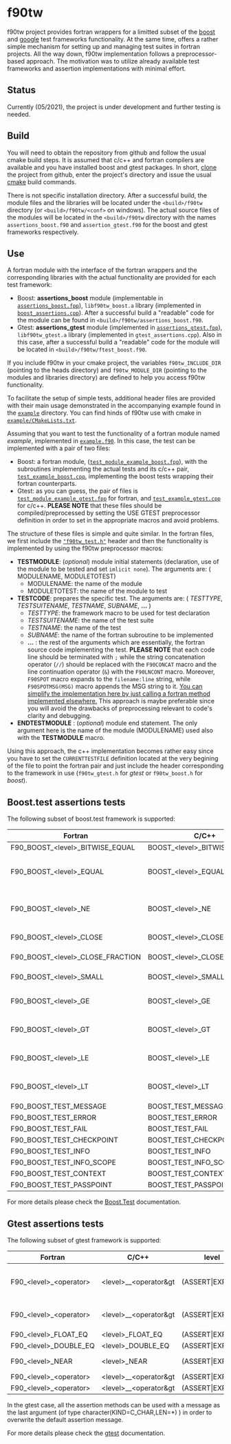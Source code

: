 f90tw
=====
f90tw project provides fortran wrappers for a limitted subset of the [boost](https://www.boost.org/) and [google](https://github.com/google/googletest) test frameworks functionality. At the same time, offers a rather simple mechanism for setting up and managing test suites in fortran projects. All the way down, f90tw implementation follows a preprocessor-based approach. The motivation was to utilize already available test frameworks and assertion implementations with minimal effort.

Status
------
Currently (05/2021), the project is under development and further testing is needed.

Build
-----
You will need to obtain the repository from github and follow the usual cmake build steps. It is assumed that c/c++ and fortran compilers are available and you have installed boost and gtest packages. In short, [clone](https://github.com/git-guides/git-clone) the project from github, enter the project's directory and issue the usual [cmake](https://cmake.org/documentation/) build commands.

There is not specific installation directory. After a successful build, the module files and the libraries will be located under the `<build>/f90tw` directory (or `<build>/f90tw/<conf>` on windows). The actual source files of the modules will be located in the `<build>/f90tw` directory with the names `assertions_boost.f90` and `assertion_gtest.f90` for the boost and gtest frameworks respectively.

Use
---
A fortran module with the interface of the fortran wrappers and the corresponding libraries with the actual functionality are provided for each test framework:
- Boost: **assertions_boost** module (implementable in [`assertions_boost.fpp`](f90tw/assertions_boost.fpp)), `libf90tw_boost.a` library (implemented in [`boost_assertions.cpp`](f90tw/boost_assertions.cpp)). After a successful build a "readable" code for the module can be found in `<build>/f90tw/assertions_boost.f90`.
- Gtest: **assertions_gtest** module (implemented in [`assertions_gtest.fpp`](f90tw/assertions_gtest.fpp)), `libf90tw_gtest.a` library (implemented in `gtest_assertions.cpp`). Also in this case, after a successful build a "readable" code for the module will be located in `<build>/f90tw/ftest_boost.f90`.

If you include f90tw in your cmake project, the variables `f90tw_INCLUDE_DIR` (pointing to the heads directory) and `f90tw_MODULE_DIR` (pointing to the modules and libraries directory) are defined to help you access f90tw functionality.

To facilitate the setup of simple tests, additional header files are provided with their main usage demonstrated in the accompanying example found in the [`example`](example) directory. You can find hinds of f90tw use with cmake in [`example/CMakeLists.txt`](example/CMakeLists.txt).

Assuming that you want to test the functionality of a fortran module named *example*, implemented in [`example.f90`](example/example.f90). In this case, the test can be implemented with a pair of two files:
- Boost: a fortran module, ([`test_module_example_boost.fpp`](example/test_module_example_boost.fpp)), with the subroutines implementing the actual tests and its c/c++ pair, [`test_example_boost.cpp`](example/test_example_boost.cpp), implementing the boost tests wrapping their fortran counterparts.
- Gtest: as you can guess, the pair of files is [`test_module_example_gtest.fpp`](example/test_module_example_gtest.fpp) for fortran, and [`test_example_gtest.cpp`](example/test_example_gtest.cpp) for c/c++. **PLEASE NOTE** that these files should be compiled/preprocessed by setting the USE GTEST preprocessor definition in order to set in the appropriate macros and avoid problems.

The structure of these files is simple and quite similar. In the fortran files, we first include the [`"f90tw_test.h"`](f90tw/f90tw_test.h) header and then the functionality is implemented by using the f90tw preprocessor macros:
- **TESTMODULE**: (*optional*) module initial statements (declaration, use of the module to be tested and set `imlicit none`). The arguments are:
( MODULENAME, MODULETOTEST)
    - MODULENAME: the name of the module
    - MODULETOTEST: the name of the module to test
- **TESTCODE**: prepares the specific test. The arguments are:
( *TESTTYPE*, *TESTSUITENAME*, *TESTNAME*, *SUBNAME*, **...** )
    - *TESTTYPE*: the framework macro to be used for test declaration
    - *TESTSUITENAME*: the name of the test suite
    - *TESTNAME*: the name of the test
    - *SUBNAME*: the name of the fortran subroutine to be implemented
    -  **...** : the rest of the arguments which are essentially, the fortran source code implementing the test.
    **PLEASE NOTE** that each code line should be terminated with `;` while the string concatenation operator (`//`) should be replaced with the `F90CONCAT` macro and the line continuation operator (`&`) with the `F90LNCONT` macro. Moreover, `F90SPOT` macro expands to the `filename:line` string, while `F90SPOTMSG(MSG)` macro appends the MSG string to it. <u>You can simplify the implementation here by just calling a fortran method implemented elsewhere.</u> This approach is maybe preferable since you will avoid the drawbacks of preprocessing relevant to code's clarity and debugging.
- **ENDTESTMODULE** : (*optional*) module end statement. The only argument here is the name of the module (MODULENAME) used also with the **TESTMODULE** macro.

Using this approach, the c++ implementation becomes rather easy since you have to set the `CURRENTTESTFILE` definition located at the very begining of the file to point the fortran pair and just include the header corresponding to the framework in use (`f90tw_gtest.h` for *gtest* or `f90tw_boost.h` for *boost*).

Boost.test assertions tests
---------------------------

The following subset of boost.test framework is supported:

Fortran | C/C++ | level | argumens type
------- | ----- | ----- | -------------
F90_BOOST_&lt;level&gt;_BITWISE_EQUAL | BOOST_&lt;level&gt;_BITWISE_EQUAL | (WARN&#124;CHECK&#124;REQUIRE) | integer(KIND=C_INT)
F90_BOOST_&lt;level&gt;_EQUAL | BOOST_&lt;level&gt;_EQUAL | (WARN&#124;CHECK&#124;REQUIRE) | logical(KIND=C_BOOL), integer(KIND=C_INT), real(KIND=C_FLOAT), real(KIND=C_DOUBLE)
F90_BOOST_&lt;level&gt;_NE | BOOST_&lt;level&gt;_NE | (WARN&#124;CHECK&#124;REQUIRE) | logical(KIND=C_BOOL), integer(KIND=C_INT), real(KIND=C_FLOAT), real(KIND=C_DOUBLE)
F90_BOOST_&lt;level&gt;_CLOSE | BOOST_&lt;level&gt;_CLOSE | (WARN&#124;CHECK&#124;REQUIRE) | real(KIND=C_FLOAT), real(KIND=C_DOUBLE)
F90_BOOST_&lt;level&gt;_CLOSE_FRACTION | BOOST_&lt;level&gt;_CLOSE_FRACTION | (WARN&#124;CHECK&#124;REQUIRE) | real(KIND=C_FLOAT), real(KIND=C_DOUBLE)
F90_BOOST_&lt;level&gt;_SMALL | BOOST_&lt;level&gt;_SMALL | (WARN&#124;CHECK&#124;REQUIRE) | real(KIND=C_FLOAT), real(KIND=C_DOUBLE)
F90_BOOST_&lt;level&gt;_GE | BOOST_&lt;level&gt;_GE | (WARN&#124;CHECK&#124;REQUIRE) | integer(KIND=C_INT), real(KIND=C_FLOAT), real(KIND=C_DOUBLE)
F90_BOOST_&lt;level&gt;_GT | BOOST_&lt;level&gt;_GT | (WARN&#124;CHECK&#124;REQUIRE) | integer(KIND=C_INT), real(KIND=C_FLOAT), real(KIND=C_DOUBLE)
F90_BOOST_&lt;level&gt;_LE | BOOST_&lt;level&gt;_LE | (WARN&#124;CHECK&#124;REQUIRE) | integer(KIND=C_INT), real(KIND=C_FLOAT), real(KIND=C_DOUBLE)
F90_BOOST_&lt;level&gt;_LT | BOOST_&lt;level&gt;_LT | (WARN&#124;CHECK&#124;REQUIRE) | integer(KIND=C_INT), real(KIND=C_FLOAT), real(KIND=C_DOUBLE)
F90_BOOST_TEST_MESSAGE | BOOST_TEST_MESSAGE | - | character(KIND=C_CHAR,LEN=*)
F90_BOOST_TEST_ERROR | BOOST_TEST_ERROR | - | character(KIND=C_CHAR,LEN=*)
F90_BOOST_TEST_FAIL | BOOST_TEST_FAIL | - | character(KIND=C_CHAR,LEN=*)
F90_BOOST_TEST_CHECKPOINT | BOOST_TEST_CHECKPOINT | - | character(KIND=C_CHAR,LEN=*)
F90_BOOST_TEST_INFO | BOOST_TEST_INFO | - | character(KIND=C_CHAR,LEN=*)
F90_BOOST_TEST_INFO_SCOPE | BOOST_TEST_INFO_SCOPE | - | character(KIND=C_CHAR,LEN=*)
F90_BOOST_TEST_CONTEXT | BOOST_TEST_CONTEXT | - | character(KIND=C_CHAR,LEN=*)
F90_BOOST_TEST_PASSPOINT | BOOST_TEST_PASSPOINT | - | character(KIND=C_CHAR,LEN=*)

For more details please check the [Boost.Test](https://www.boost.org/doc/) documentation.

Gtest assertions tests
----------------------

The following subset of gtest framework is supported:

Fortran | C/C++ | level | operator | argumens type
------- | ----- | ----- | -------- | -------------
F90_&lt;level&gt;_&lt;operator&gt; | &lt;level&gt;__&lt;operator&gt | (ASSERT&#124;EXPECT) | (EQ&#124;NE) | logical(KIND=C_BOOL), integer(KIND=C_INT), real(KIND=C_FLOAT), real(KIND=C_DOUBLE)
F90_&lt;level&gt;_&lt;operator&gt; | &lt;level&gt;__&lt;operator&gt | (ASSERT&#124;EXPECT) | (GT&#124;GE&#124;LT&#124;LE) | integer(KIND=C_INT), real(KIND=C_FLOAT), real(KIND=C_DOUBLE)
F90_&lt;level&gt;_FLOAT_EQ | &lt;level&gt;_FLOAT_EQ | (ASSERT&#124;EXPECT) | - | real(KIND=C_FLOAT)
F90_&lt;level&gt;_DOUBLE_EQ | &lt;level&gt;_DOUBLE_EQ | (ASSERT&#124;EXPECT) | - | real(KIND=C_DOUBLE)
F90_&lt;level&gt;_NEAR | &lt;level&gt;_NEAR | (ASSERT&#124;EXPECT) | - | real(KIND=C_FLOAT), real(KIND=C_DOUBLE)
F90_&lt;level&gt;_&lt;operator&gt; | &lt;level&gt;__&lt;operator&gt | (ASSERT&#124;EXPECT) | (TRUE&#124;FALSE) | logical(KIND=C_BOOL)
F90_&lt;level&gt;_&lt;operator&gt; | &lt;level&gt;__&lt;operator&gt | (ASSERT&#124;EXPECT) | (STREQ&#124;STRNE&#124;STRCASEEQ&#124;STRCASENE) | character(KIND=C_CHAR,LEN=*)

In the gtest case, all the assertion methods can be used with a message as the last argument (of type character(KIND=C_CHAR,LEN=*) ) in order to overwrite the default assertion message.

For more details please check the [gtest](https://github.com/google/googletest) documentation.

